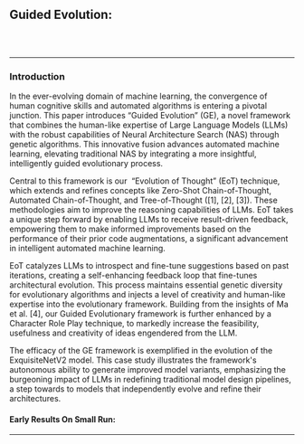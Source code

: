 ## Guided Evolution:

<p align="center">
  <img src="https://i.ibb.co/whMScMY/Picture1.png" alt="">
</p>
<br>

______

### Introduction

In the ever-evolving domain of machine learning, the convergence of human cognitive skills and automated algorithms is entering a pivotal junction. This paper introduces “Guided Evolution” (GE), a novel framework that combines the human-like expertise of Large Language Models (LLMs) with the robust capabilities of Neural Architecture Search (NAS) through genetic algorithms. This innovative fusion advances automated machine learning, elevating traditional NAS by integrating a more insightful, intelligently guided evolutionary process.

Central to this framework is our  “Evolution of Thought” (EoT) technique, which extends and refines concepts like Zero-Shot Chain-of-Thought, Automated Chain-of-Thought, and Tree-of-Thought ([1], [2], [3]). These methodologies aim to improve the reasoning capabilities of LLMs. EoT takes a unique step forward by enabling LLMs to receive result-driven feedback, empowering them to make informed improvements based on the performance of their prior code augmentations, a significant advancement in intelligent automated machine learning.

EoT catalyzes LLMs to introspect and fine-tune suggestions based on past iterations, creating a self-enhancing feedback loop that fine-tunes architectural evolution. This process maintains essential genetic diversity for evolutionary algorithms and injects a level of creativity and human-like expertise into the evolutionary framework. Building from the insights of Ma et al. [4], our Guided Evolutionary framework is further enhanced by a Character Role Play technique, to markedly increase the feasibility, usefulness and creativity of ideas engendered from the LLM. 

The efficacy of the GE framework is exemplified in the evolution of the ExquisiteNetV2 model. This case study illustrates the framework's autonomous ability to generate improved model variants, emphasizing the burgeoning impact of LLMs in redefining traditional model design pipelines, a step towards to models that independently evolve and refine their architectures. 


#### Early Results On Small Run:
_____
<p align="center">
  <img src="https://i.ibb.co/FhRS6Fg/ezgif-com-animated-gif-maker.gif" alt="">
</p>

